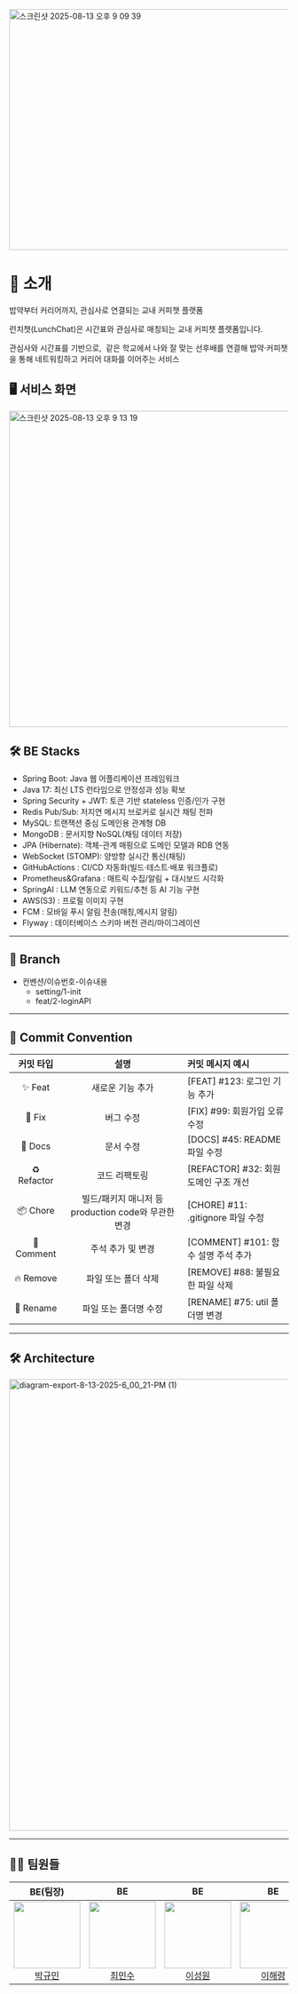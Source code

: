 
<img width="947" height="434" alt="스크린샷 2025-08-13 오후 9 09 39" src="https://github.com/user-attachments/assets/a95280ee-6551-4bfe-b51e-6ae88fa7b5be" />


# 👋 소개

밥약부터 커리어까지, 관심사로 연결되는 교내 커피챗 플랫폼

런치챗(LunchChat)은 시간표와 관심사로 매칭되는 교내 커피챗 플랫폼입니다.

관심사와 시간표를 기반으로,  같은 학교에서 나와 잘 맞는 선후배를 연결해 밥약·커피챗을 통해 네트워킹하고 커리어 대화를 이어주는 서비스


## 🖥️ 서비스 화면

<img width="567" height="570" alt="스크린샷 2025-08-13 오후 9 13 19" src="https://github.com/user-attachments/assets/f028bc0b-152c-42ba-9c4f-980e1063bc77" />


## 🛠 BE Stacks

- Spring Boot: Java 웹 어플리케이션 프레임워크
- Java 17: 최신 LTS 런타임으로 안정성과 성능 확보
- Spring Security + JWT: 토큰 기반 stateless 인증/인가 구현
- Redis Pub/Sub: 저지연 메시지 브로커로 실시간 채팅 전파
- MySQL: 트랜잭션 중심 도메인용 관계형 DB
- MongoDB : 문서지향 NoSQL(채팅 데이터 저장)
- JPA (Hibernate): 객체-관계 매핑으로 도메인 모델과 RDB 연동
- WebSocket (STOMP): 양방향 실시간 통신(채팅)
- GitHubActions : CI/CD 자동화(빌드·테스트·배포 워크플로)
- Prometheus&Grafana : 매트릭 수집/알림 + 대시보드 시각화
- SpringAI : LLM 연동으로 키워드/추천 등 AI 기능 구현
- AWS(S3) : 프로필 이미지 구현
- FCM : 모바일 푸시 알림 전송(매칭,메시지 알림)
- Flyway : 데이터베이스 스키마 버전 관리/마이그레이션


---

## 🪾 Branch

- 컨벤션/이슈번호-이슈내용
    - setting/1-init
    - feat/2-loginAPI

---

## 📝 Commit Convention

|    커밋 타입    |                  설명                  | 커밋 메시지 예시                     |
|:-----------:|:------------------------------------:|:------------------------------|
|   ✨ Feat    |              새로운 기능 추가               | [FEAT] #123: 로그인 기능 추가        |
|   🐛 Fix    |                버그 수정                 | [FIX] #99: 회원가입 오류 수정         |
|   📄 Docs   |                문서 수정                 | [DOCS] #45: README 파일 수정      |
| ♻️ Refactor |               코드 리팩토링                | [REFACTOR] #32: 회원 도메인 구조 개선  |
|  📦 Chore   | 빌드/패키지 매니저 등 production code와 무관한 변경 | [CHORE] #11: .gitignore 파일 수정 |
| 💬 Comment  |              주석 추가 및 변경              | [COMMENT] #101: 함수 설명 주석 추가   |
|  🔥 Remove  |             파일 또는 폴더 삭제              | [REMOVE] #88: 불필요한 파일 삭제      |
|  🚚 Rename  |             파일 또는 폴더명 수정             | [RENAME] #75: util 폴더명 변경     |


---


## 🛠️ Architecture

<img width="2125" height="814" alt="diagram-export-8-13-2025-6_00_21-PM (1)" src="https://github.com/user-attachments/assets/5f2b22c3-6706-4169-abd3-d68f2ba3e200" />


---

## 🙋‍♂️ 팀원들

| BE(팀장) | BE | BE | BE | BE |
|:--------:|:--:|:--:|:--:|:--:|
| <img src="https://avatars.githubusercontent.com/u/150355097?v=4" width="120"/> <br> [박규민](https://github.com/FrontHeadlock) | <img src="https://avatars.githubusercontent.com/u/162654709?v=4" width="120"/> <br> [최민수](https://github.com/CMIN-SU) | <img src="https://avatars.githubusercontent.com/u/127833888?v=4" width="120"/> <br> [이성원](https://github.com/lsw71311) | <img src="https://avatars.githubusercontent.com/u/144093044?v=4" width="120"/> <br> [이해령](https://github.com/haerxeong) | <img src="https://avatars.githubusercontent.com/u/185888445?v=4" width="120"/> <br> [최진서](https://github.com/jinseo4829) |



